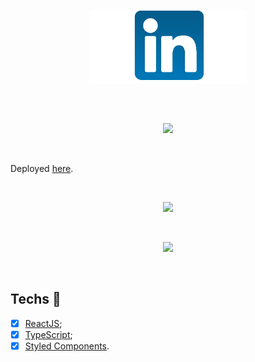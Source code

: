 <p align="center">
  <img src="src\assets\img\transparentBanner.png" width="50%"/>
</p>

<br>



##




##

<p align="center">
  <img src="src\assets\img\banner.png"/>
</p>

<br>



Deployed [here](https://totalitycrop-frontend-challenge-one.vercel.app/).

<br>

<p align="center">
  <img src="src\assets\img\linkedin-1.gif"/>
</p>

<br>

<p align="center">
  <img src="src\assets\img\linkedin-2.gif"/>
</p>

<br>

## Techs :rocket:

- [x] [ReactJS](https://reactjs.org);
- [x] [TypeScript](https://www.typescriptlang.org/);
- [x] [Styled Components](https://styled-components.com/).

<br>
